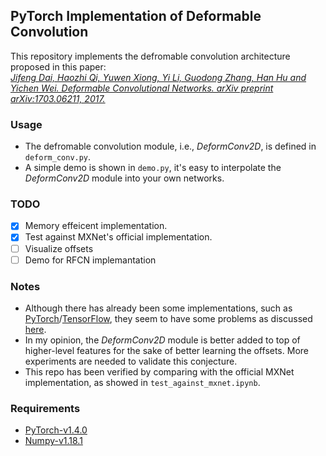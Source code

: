 ## PyTorch Implementation of  Deformable Convolution  
This repository implements the defromable convolution architecture proposed in this paper:  
[*Jifeng Dai, Haozhi Qi, Yuwen Xiong, Yi Li, Guodong Zhang, Han Hu and Yichen Wei. Deformable Convolutional Networks. arXiv preprint arXiv:1703.06211, 2017.*](https://arxiv.org/abs/1703.06211)  

### Usage
* The defromable convolution module, i.e., *DeformConv2D*, is defined in `deform_conv.py`.  
* A simple demo is shown in `demo.py`, it's easy to interpolate the *DeformConv2D* module into your own networks.  

### TODO
 - [x] Memory effeicent implementation.
 - [x] Test against MXNet's official implementation.
 - [ ] Visualize offsets
 - [ ] Demo for RFCN implemantation

### Notes
* Although there has already been some implementations, such as [PyTorch](https://github.com/oeway/pytorch-deform-conv)/[TensorFlow](https://github.com/felixlaumon/deform-conv), they seem to have some problems as discussed [here](https://github.com/felixlaumon/deform-conv/issues/4).  
* In my opinion, the *DeformConv2D* module is better added to top of higher-level features for the sake of better learning the offsets. More experiments are needed to validate this conjecture.
* This repo has been verified by comparing with the official MXNet implementation, as showed in `test_against_mxnet.ipynb`.

### Requirements
* [PyTorch-v1.4.0](http://pytorch.org/docs/1.4.0/)
* [Numpy-v1.18.1](https://numpy.org/doc/1.18/)
